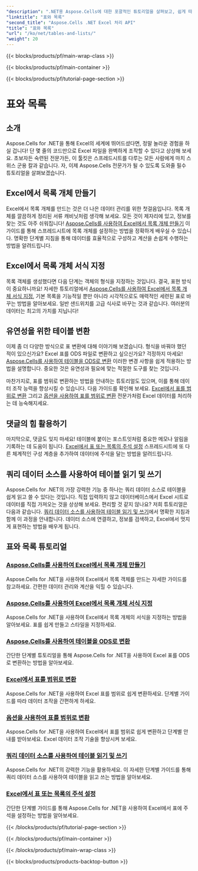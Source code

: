 ```yaml
---
"description": ".NET용 Aspose.Cells에 대한 포괄적인 튜토리얼을 살펴보고, 쉽게 따라할 수 있는 가이드로 Excel 데이터를 효율적으로 관리하고, 표를 만들고, 기술을 향상시켜 보세요."
"linktitle": "표와 목록"
"second_title": "Aspose.Cells .NET Excel 처리 API"
"title": "표와 목록"
"url": "/ko/net/tables-and-lists/"
"weight": 20
---
```


{{< blocks/products/pf/main-wrap-class >}}

{{< blocks/products/pf/main-container >}}

{{< blocks/products/pf/tutorial-page-section >}}

# 표와 목록

## 소개

Aspose.Cells for .NET을 통해 Excel의 세계에 뛰어드셨다면, 정말 놀라운 경험을 하실 겁니다! 단 몇 줄의 코드만으로 Excel 파일을 완벽하게 조작할 수 있다고 상상해 보세요. 초보자든 숙련된 전문가든, 이 툴킷은 스프레드시트를 다루는 모든 사람에게 마치 스위스 군용 칼과 같습니다. 자, 이제 Aspose.Cells 전문가가 될 수 있도록 도와줄 필수 튜토리얼을 살펴보겠습니다.

## Excel에서 목록 개체 만들기
Excel에서 목록 개체를 만드는 것은 더 나은 데이터 관리를 위한 첫걸음입니다. 목록 개체를 깔끔하게 정리된 서류 캐비닛처럼 생각해 보세요. 모든 것이 제자리에 있고, 정보를 찾는 것도 아주 쉬워집니다! [Aspose.Cells를 사용하여 Excel에서 목록 개체 만들기](./creating-list-object/) 이 가이드를 통해 스프레드시트에 목록 개체를 설정하는 방법을 정확하게 배우실 수 있습니다. 명확한 단계별 지침을 통해 데이터를 효율적으로 구성하고 계산을 손쉽게 수행하는 방법을 알려드립니다.

## Excel에서 목록 개체 서식 지정
목록 객체를 생성했다면 다음 단계는 객체의 형식을 지정하는 것입니다. 결국, 표현 방식이 중요하니까요! 자세한 튜토리얼에서 [Aspose.Cells를 사용하여 Excel에서 목록 개체 서식 지정](./formatting-list-object/), 기본 목록을 기능적일 뿐만 아니라 시각적으로도 매력적인 세련된 표로 바꾸는 방법을 알아보세요. 일반 샌드위치를 고급 식사로 바꾸는 것과 같습니다. 여러분의 데이터는 최고의 가치를 지닙니다!

## 유연성을 위한 테이블 변환
이제 좀 더 다양한 방식으로 표 변환에 대해 이야기해 보겠습니다. 형식을 바꿔야 했던 적이 있으신가요? Excel 표를 ODS 파일로 변환하고 싶으신가요? 걱정하지 마세요! [Aspose.Cells를 사용하여 테이블을 ODS로 변환](./converting-table-to-ods/) 이러한 변경 사항을 쉽게 적용하는 방법을 설명합니다. 중요한 것은 유연성과 필요에 맞는 적절한 도구를 찾는 것입니다.

마찬가지로, 표를 범위로 변환하는 방법을 안내하는 튜토리얼도 있으며, 이를 통해 데이터 조작 능력을 향상시킬 수 있습니다. 다음 가이드를 확인해 보세요. [Excel에서 표를 범위로 변환](./converting-table-to-range/) 그리고 [옵션을 사용하여 표를 범위로 변환](./converting-table-to-range-with-options/) 전문가처럼 Excel 데이터를 처리하는 데 능숙해지세요.

## 댓글의 힘 활용하기
마지막으로, 댓글도 잊지 마세요! 테이블에 붙이는 포스트잇처럼 중요한 메모나 알림을 기록하는 데 도움이 됩니다. [Excel에서 표 또는 목록의 주석 설정](./setting-comment-of-table-or-list/) 스프레드시트에 또 다른 체계적인 구성 계층을 추가하여 데이터에 주석을 달는 방법을 알려드립니다. 

## 쿼리 데이터 소스를 사용하여 테이블 읽기 및 쓰기
Aspose.Cells for .NET의 가장 강력한 기능 중 하나는 쿼리 데이터 소스로 테이블을 쉽게 읽고 쓸 수 있다는 것입니다. 직접 입력하지 않고 데이터베이스에서 Excel 시트로 데이터를 직접 가져오는 것을 상상해 보세요. 편리할 것 같지 않나요? 저희 튜토리얼은 다음과 같습니다. [쿼리 데이터 소스를 사용하여 테이블 읽기 및 쓰기](./reading-and-writing-table-with-query-data-source/)에서 명확한 지침과 함께 이 과정을 안내합니다. 데이터 소스에 연결하고, 정보를 검색하고, Excel에서 멋지게 표현하는 방법을 배우게 됩니다.

## 표와 목록 튜토리얼
### [Aspose.Cells를 사용하여 Excel에서 목록 개체 만들기](./creating-list-object/)
Aspose.Cells for .NET을 사용하여 Excel에서 목록 객체를 만드는 자세한 가이드를 참고하세요. 간편한 데이터 관리와 계산을 익힐 수 있습니다.
### [Aspose.Cells를 사용하여 Excel에서 목록 개체 서식 지정](./formatting-list-object/)
Aspose.Cells for .NET을 사용하여 Excel에서 목록 개체의 서식을 지정하는 방법을 알아보세요. 표를 쉽게 만들고 스타일을 지정하세요.
### [Aspose.Cells를 사용하여 테이블을 ODS로 변환](./converting-table-to-ods/)
간단한 단계별 튜토리얼을 통해 Aspose.Cells for .NET을 사용하여 Excel 표를 ODS로 변환하는 방법을 알아보세요.
### [Excel에서 표를 범위로 변환](./converting-table-to-range/)
Aspose.Cells for .NET을 사용하여 Excel 표를 범위로 쉽게 변환하세요. 단계별 가이드를 따라 데이터 조작을 간편하게 하세요.
### [옵션을 사용하여 표를 범위로 변환](./converting-table-to-range-with-options/)
Aspose.Cells for .NET을 사용하여 Excel에서 표를 범위로 쉽게 변환하고 단계별 안내를 받아보세요. Excel 데이터 조작 기술을 향상시켜 보세요.
### [쿼리 데이터 소스를 사용하여 테이블 읽기 및 쓰기](./reading-and-writing-table-with-query-data-source/)
Aspose.Cells for .NET의 강력한 기능을 활용하세요. 이 자세한 단계별 가이드를 통해 쿼리 데이터 소스를 사용하여 테이블을 읽고 쓰는 방법을 알아보세요.
### [Excel에서 표 또는 목록의 주석 설정](./setting-comment-of-table-or-list/)
간단한 단계별 가이드를 통해 Aspose.Cells for .NET을 사용하여 Excel에서 표에 주석을 설정하는 방법을 알아보세요.

{{< /blocks/products/pf/tutorial-page-section >}}

{{< /blocks/products/pf/main-container >}}

{{< /blocks/products/pf/main-wrap-class >}}

{{< blocks/products/products-backtop-button >}}